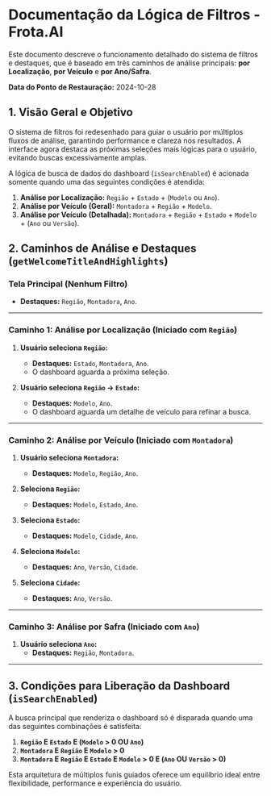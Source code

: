 # Documentação da Lógica de Filtros - Frota.AI

Este documento descreve o funcionamento detalhado do sistema de filtros e destaques, que é baseado em três caminhos de análise principais: **por Localização**, **por Veículo** e **por Ano/Safra**.

**Data do Ponto de Restauração:** 2024-10-28

## 1. Visão Geral e Objetivo

O sistema de filtros foi redesenhado para guiar o usuário por múltiplos fluxos de análise, garantindo performance e clareza nos resultados. A interface agora destaca as próximas seleções mais lógicas para o usuário, evitando buscas excessivamente amplas.

A lógica de busca de dados do dashboard (`isSearchEnabled`) é acionada somente quando uma das seguintes condições é atendida:
1.  **Análise por Localização:** `Região` + `Estado` + (`Modelo` ou `Ano`).
2.  **Análise por Veículo (Geral):** `Montadora` + `Região` + `Modelo`.
3.  **Análise por Veículo (Detalhada):** `Montadora` + `Região` + `Estado` + `Modelo` + (`Ano` ou `Versão`).


## 2. Caminhos de Análise e Destaques (`getWelcomeTitleAndHighlights`)

### Tela Principal (Nenhum Filtro)
-   **Destaques:** `Região`, `Montadora`, `Ano`.

---

### Caminho 1: Análise por Localização (Iniciado com `Região`)

1.  **Usuário seleciona `Região`:**
    *   **Destaques:** `Estado`, `Montadora`, `Ano`.
    *   O dashboard aguarda a próxima seleção.

2.  **Usuário seleciona `Região` -> `Estado`:**
    *   **Destaques:** `Modelo`, `Ano`.
    *   O dashboard aguarda um detalhe de veículo para refinar a busca.

---

### Caminho 2: Análise por Veículo (Iniciado com `Montadora`)

1.  **Usuário seleciona `Montadora`:**
    *   **Destaques:** `Modelo`, `Região`, `Ano`.

2.  **Seleciona `Região`:**
    *   **Destaques:** `Modelo`, `Estado`, `Ano`.

3.  **Seleciona `Estado`:**
    *   **Destaques:** `Modelo`, `Cidade`, `Ano`.

4.  **Seleciona `Modelo`:**
    *   **Destaques:** `Ano`, `Versão`, `Cidade`.

5.  **Seleciona `Cidade`:**
    *   **Destaques:** `Ano`, `Versão`.

---

### Caminho 3: Análise por Safra (Iniciado com `Ano`)

1.  **Usuário seleciona `Ano`:**
    *   **Destaques:** `Região`, `Montadora`.

---

## 3. Condições para Liberação da Dashboard (`isSearchEnabled`)

A busca principal que renderiza o dashboard só é disparada quando uma das seguintes combinações é satisfeita:

1.  **`Região` E `Estado` E (`Modelo` > 0 OU `Ano`)**
2.  **`Montadora` E `Região` E `Modelo` > 0**
3.  **`Montadora` E `Região` E `Estado` E `Modelo` > 0 E (`Ano` OU `Versão` > 0)**

Esta arquitetura de múltiplos funis guiados oferece um equilíbrio ideal entre flexibilidade, performance e experiência do usuário.

    
